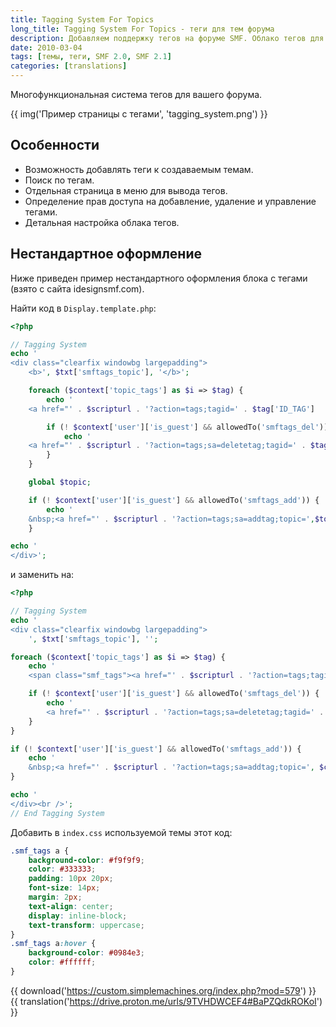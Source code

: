 ```yaml
---
title: Tagging System For Topics
long_title: Tagging System For Topics - теги для тем форума
description: Добавляем поддержку тегов на форуме SMF. Облако тегов для форума.
date: 2010-03-04
tags: [темы, теги, SMF 2.0, SMF 2.1]
categories: [translations]
---
```


Многофункциональная система тегов для вашего форума.

<!-- more -->

{{ img('Пример страницы с тегами', 'tagging_system.png') }}

## Особенности

* Возможность добавлять теги к создаваемым темам.
* Поиск по тегам.
* Отдельная страница в меню для вывода тегов.
* Определение прав доступа на добавление, удаление и управление тегами.
* Детальная настройка облака тегов.

## Нестандартное оформление

Ниже приведен пример нестандартного оформления блока с тегами (взято с сайта idesignsmf.com).

Найти код в `Display.template.php`:

```php
<?php

// Tagging System
echo '
<div class="clearfix windowbg largepadding">
    <b>', $txt['smftags_topic'], '</b>';

    foreach ($context['topic_tags'] as $i => $tag) {
        echo '
    <a href="' . $scripturl . '?action=tags;tagid=' . $tag['ID_TAG']  . '">' . $tag['tag'] . '</a>&nbsp;';

        if (! $context['user']['is_guest'] && allowedTo('smftags_del')) {
            echo '
    <a href="' . $scripturl . '?action=tags;sa=deletetag;tagid=' . $tag['ID']  . '"><font color="#FF0000">[X]</font></a>&nbsp;';
        }
    }

    global $topic;

    if (! $context['user']['is_guest'] && allowedTo('smftags_add')) {
        echo '
    &nbsp;<a href="' . $scripturl . '?action=tags;sa=addtag;topic=',$topic, '">' . $txt['smftags_addtag'] . '</a>';
    }

echo '
</div>';
```

и заменить на:

```php
<?php

// Tagging System
echo '
<div class="clearfix windowbg largepadding">
    ', $txt['smftags_topic'], '';

foreach ($context['topic_tags'] as $i => $tag) {
    echo '
    <span class="smf_tags"><a href="' . $scripturl . '?action=tags;tagid=' . $tag['ID_TAG']  . '">' . $tag['tag'] . '</a></span>&nbsp;';

    if (! $context['user']['is_guest'] && allowedTo('smftags_del')) {
        echo '
        <a href="' . $scripturl . '?action=tags;sa=deletetag;tagid=' . $tag['ID']  . '"><font color="#FF0000">[X]</font></a>&nbsp;';
    }
}

if (! $context['user']['is_guest'] && allowedTo('smftags_add')) {
    echo '
    &nbsp;<a href="' . $scripturl . '?action=tags;sa=addtag;topic=', $context['current_topic'], '">' . $txt['smftags_addtag'] . '</a>';
}

echo '
</div><br />';
// End Tagging System
```

Добавить в `index.css` используемой темы этот код:

```css
.smf_tags a {
    background-color: #f9f9f9;
    color: #333333;
    padding: 10px 20px;
    font-size: 14px;
    margin: 2px;
    text-align: center;
    display: inline-block;
    text-transform: uppercase;
}
.smf_tags a:hover {
    background-color: #0984e3;
    color: #ffffff;
}
```

{{ download('https://custom.simplemachines.org/index.php?mod=579') }}
{{ translation('https://drive.proton.me/urls/9TVHDWCEF4#BaPZQdkROKoI') }}
